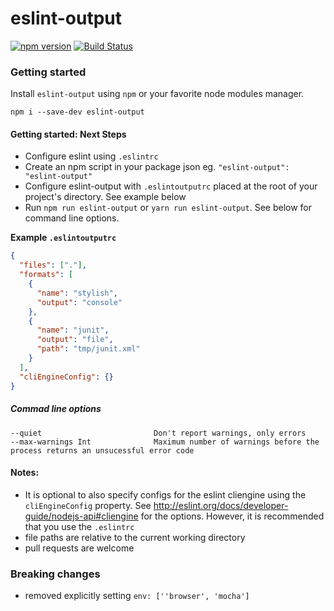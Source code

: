 # eslint-output

[![npm version](https://badge.fury.io/js/eslint-output.svg)](https://badge.fury.io/js/eslint-output)
[![Build Status](https://travis-ci.org/lwhiteley/eslint-output.svg?branch=master)](https://travis-ci.org/lwhiteley/eslint-output)

### Getting started

Install `eslint-output` using `npm` or your favorite node modules manager.

```shell
npm i --save-dev eslint-output
```

#### Getting started: Next Steps

- Configure eslint using `.eslintrc`
- Create an npm script in your package json eg. `"eslint-output": "eslint-output"`
- Configure eslint-output with `.eslintoutputrc` placed at the root of your project's directory. See example below
- Run `npm run eslint-output` or `yarn run eslint-output`. See below for command line options.

**Example `.eslintoutputrc`**

```json
{
  "files": ["."],
  "formats": [
    {
      "name": "stylish",
      "output": "console"
    },
    {
      "name": "junit",
      "output": "file",
      "path": "tmp/junit.xml"
    }
  ],
  "cliEngineConfig": {}
}
```

##### Commad line options

```
--quiet                         Don't report warnings, only errors
--max-warnings Int              Maximum number of warnings before the process returns an unsucessful error code
```

#### Notes:

- It is optional to also specify configs for the eslint cliengine using the `cliEngineConfig` property. See http://eslint.org/docs/developer-guide/nodejs-api#cliengine for the options. However, it is recommended that you use the `.eslintrc`
- file paths are relative to the current working directory
- pull requests are welcome

### Breaking changes

- removed explicitly setting `env: [''browser', 'mocha']`
